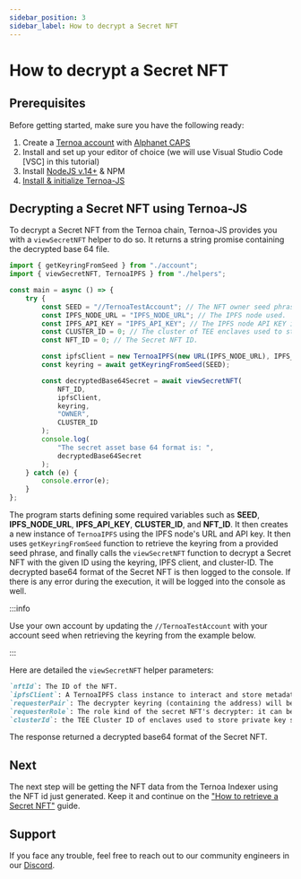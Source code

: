 ```yaml
---
sidebar_position: 3
sidebar_label: How to decrypt a Secret NFT
---
```


# How to decrypt a Secret NFT

## Prerequisites

Before getting started, make sure you have the following ready:

1. Create a [Ternoa account](/for-developers/get-started/create-account) with [Alphanet CAPS](/for-developers/get-started/create-account#step-2-get-some-free-test-caps-tokens)
2. Install and set up your editor of choice (we will use Visual Studio Code [VSC] in this tutorial)
3. Install [NodeJS v.14+](https://nodejs.org/en/download/) & NPM
4. [Install & initialize Ternoa-JS](/for-developers/get-started/install-ternoa-js)

## Decrypting a Secret NFT using Ternoa-JS

To decrypt a Secret NFT from the Ternoa chain, Ternoa-JS provides you with a `viewSecretNFT` helper to do so. It returns a string promise containing the decrypted base 64 file.

```typescript showLineNumbers
import { getKeyringFromSeed } from "./account";
import { viewSecretNFT, TernoaIPFS } from "./helpers";

const main = async () => {
	try {
		const SEED = "//TernoaTestAccount"; // The NFT owner seed phrase.
		const IPFS_NODE_URL = "IPFS_NODE_URL"; // The IPFS node used.
		const IPFS_API_KEY = "IPFS_API_KEY"; // The IPFS node API KEY if required.
		const CLUSTER_ID = 0; // The cluster of TEE enclaves used to store private key shares.
		const NFT_ID = 0; // The Secret NFT ID.

		const ipfsClient = new TernoaIPFS(new URL(IPFS_NODE_URL), IPFS_API_KEY);
		const keyring = await getKeyringFromSeed(SEED);

		const decryptedBase64Secret = await viewSecretNFT(
			NFT_ID,
			ipfsClient,
			keyring,
			"OWNER",
			CLUSTER_ID
		);
		console.log(
			"The secret asset base 64 format is: ",
			decryptedBase64Secret
		);
	} catch (e) {
		console.error(e);
	}
};
```

The program starts defining some required variables such as **SEED**, **IPFS_NODE_URL**, **IPFS_API_KEY**, **CLUSTER_ID**, and **NFT_ID**. It then creates a new instance of `TernoaIPFS` using the IPFS node's URL and API key. It then uses `getKeyringFromSeed` function to retrieve the keyring from a provided seed phrase, and finally calls the `viewSecretNFT` function to decrypt a Secret NFT with the given ID using the keyring, IPFS client, and cluster-ID. The decrypted base64 format of the Secret NFT is then logged to the console. If there is any error during the execution, it will be logged into the console as well.

:::info

Use your own account by updating the `//TernoaTestAccount` with your account seed when retrieving the keyring from the example below.

:::

Here are detailed the `viewSecretNFT` helper parameters:

```markdown
`nftId`: The ID of the NFT.
`ipfsClient`: A TernoaIPFS class instance to interact and store metadata on IPFS.
`requesterPair`: The decrypter keyring (containing the address) will be used to sign data submitted to enclaves to retrieve the shares of the private key.
`requesterRole`: The role kind of the secret NFT's decrypter: it can be either "OWNER", "DELEGATEE" or "RENTEE".
`clusterId`: the TEE Cluster ID of enclaves used to store private key shares. The default is 0.
```

The response returned a decrypted base64 format of the Secret NFT.

## Next

The next step will be getting the NFT data from the Ternoa Indexer using the NFT id just generated. Keep it and continue on the ["How to retrieve a Secret NFT"](/for-developers/guides/NFT/secret-NFT/get-NFT) guide.

## Support

If you face any trouble, feel free to reach out to our community engineers in our [Discord](https://discord.gg/fUmBkPpnRu).
